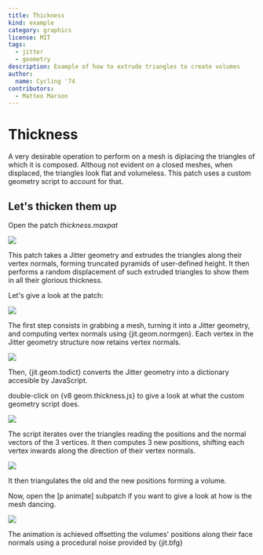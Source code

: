 ```yaml
---
title: Thickness
kind: example
category: graphics
license: MIT
tags:
  - jitter
  - geometry
description: Example of how to extrude triangles to create volumes
author:
  name: Cycling '74
contributors:
  - Matteo Marson
---
```


# Thickness

A very desirable operation to perform on a mesh is diplacing the triangles of which it is composed. Althoug not evident on a closed meshes, when displaced, the triangles look flat and volumeless. This patch uses a custom geometry script to account for that.

## Let's thicken them up

Open the patch *thickness.maxpat*

![](./images/geom-thickness_001.gif)

This patch takes a Jitter geometry and extrudes the triangles along their vertex normals, forming truncated pyramids of user-defined height. It then performs a random displacement of such extruded triangles to show them in all their glorious thickness.

Let's give a look at the patch:

![](./images/geom-thickness_002.png)

The first step consists in grabbing a mesh, turning it into a Jitter geometry, and computing vertex normals using {jit.geom.normgen}. Each vertex in the Jitter geometry structure now retains vertex normals.

![](./images/geom-thickness_003.png)

Then, {jit.geom.todict} converts the Jitter geometry into a dictionary accesible by JavaScript.

double-click on {v8 geom.thickness.js} to give a look at what the custom geometry script does.

![](./images/geom-thickness_004.png)

The script iterates over the triangles reading the positions and the normal vectors of the 3 vertices. It then computes 3 new positions, shifting each vertex inwards along the direction of their vertex normals.

![](./images/geom-thickness_005.png)

It then triangulates the old and the new positions forming a volume. 

Now, open the [p animate] subpatch if you want to give a look at how is the mesh dancing.

![](./images/geom-thickness_006.png)

The animation is achieved offsetting the volumes' positions along their face normals using a procedural noise provided by {jit.bfg}